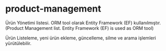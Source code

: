 # product-management
Ürün Yönetimi listesi. ORM tool olarak Entity Framework (EF) kullanılmıştır.(Product Management list. Entity Framework (EF) is used as ORM tool)

Ürün Listeleme, yeni ürün ekleme, güncelleme, silme ve arama işlemleri yürütülebilir.
